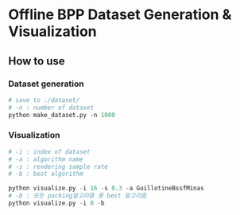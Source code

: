 # Offline BPP Dataset Generation & Visualization


## How to use

### Dataset generation
```python
# save to ./dataset/
# -n : number of dataset
python make_dataset.py -n 1000
```

### Visualization
```python
# -i : index of dataset
# -a : algorithm name
# -s : rendering sample rate
# -b : best algorithm

python visualize.py -i 16 -s 0.3 -a GuillotineBssfMinas
# -b : 모든 packing알고리즘 중 best 알고리즘 
python visualize.py -i 0 -b
```

